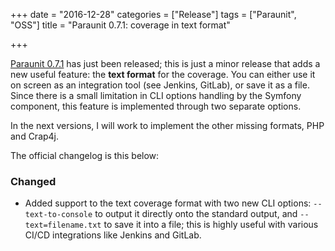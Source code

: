 +++
date = "2016-12-28"
categories = ["Release"]
tags = ["Paraunit", "OSS"]
title = "Paraunit 0.7.1: coverage in text format"

+++

[Paraunit 0.7.1](https://github.com/facile-it/paraunit/releases/tag/0.7.1) has just been released; this is just a minor release that adds a new useful feature: the **text format** for the coverage. You can either use it on screen as an integration tool (see Jenkins, GitLab), or save it as a file. Since there is a small limitation in CLI options handling by the Symfony component, this feature is implemented through two separate options.

In the next versions, I will work to implement the other missing formats, PHP and Crap4j.

The official changelog is this below:

### Changed

* Added support to the text coverage format with two new CLI options: `--text-to-console` to output it directly onto the standard output, and `--text=filename.txt` to save it into a file; this is highly useful with various CI/CD integrations like Jenkins and GitLab.  
